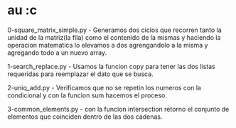  # au :c

 0-square_matrix_simple.py - Generamos dos ciclos que recorren tanto la unidad de la matriz(la fila) como el contenido de la mismas y haciendo la operacion matematica lo elevamos a dos agrengandolo a la misma y agregando todo a un nuevo array.

 1-search_replace.py - Usamos la funcion copy para tener las dos listas requeridas para reemplazar el dato que se busca.

2-uniq_add.py - Verificamos que no se repetin los numeros con la condicional y con la funcion sum hacemos el proceso.

 3-common_elements.py - con la funcion intersection retorno el conjunto de elementos que coinciden dentro de las dos cadenas.

 